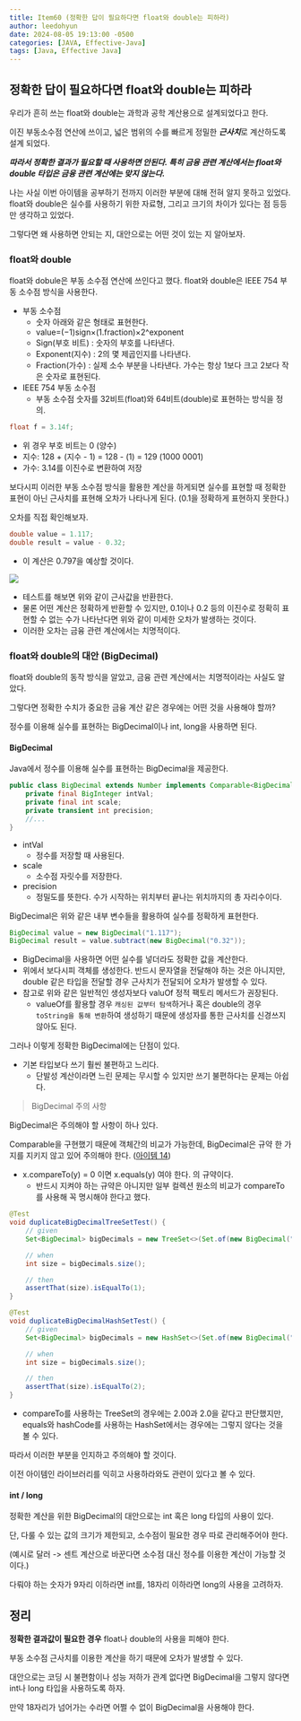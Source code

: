 ```yaml
---
title: Item60 (정확한 답이 필요하다면 float와 double는 피하라)
author: leedohyun
date: 2024-08-05 19:13:00 -0500
categories: [JAVA, Effective-Java]
tags: [Java, Effective Java]
---
```


## 정확한 답이 필요하다면 float와 double는 피하라

우리가 흔히 쓰는 float와 double는 과학과 공학 계산용으로 설계되었다고 한다.

이진 부동소수점 연산에 쓰이고, 넓은 범위의 수를 빠르게 정밀한 ***근사치***로 계산하도록 설계 되었다.

***따라서 정확한 결과가 필요할 때 사용하면 안된다. 특히 금융 관련 계산에서는 float와 double 타입은 금융 관련 계산에는 맞지 않는다.***

나는 사실 이번 아이템을 공부하기 전까지 이러한 부분에 대해 전혀 알지 못하고 있었다. float와 double은 실수를 사용하기 위한 자료형, 그리고 크기의 차이가 있다는 점 등등 만 생각하고 있었다.

그렇다면 왜 사용하면 안되는 지, 대안으로는 어떤 것이 있는 지 알아보자.

### float와 double

float와 dobule은 부동 소수점 연산에 쓰인다고 했다. float와 double은 IEEE 754 부동 소수점 방식을 사용한다.

- 부동 소수점
	- 숫자 아래와 같은 형태로 표현한다.
	- value=(−1)sign×(1.fraction)×2^exponent
	- Sign(부호 비트) : 숫자의 부호를 나타낸다.
	- Exponent(지수) : 2의 몇 제곱인지를 나타낸다.
	- Fraction(가수) : 실제 소수 부분을 나타낸다. 가수는 항상 1보다 크고 2보다 작은 숫자로 표현된다.
- IEEE 754 부동 소수점
	- 부동 소수점 숫자를 32비트(float)와 64비트(double)로 표현하는 방식을 정의.

```java
float f = 3.14f;
```

- 위 경우 부호 비트는 0 (양수)
- 지수: 128 + (지수 - 1) = 128 - (1) = 129 (1000 0001)
- 가수: 3.14를 이진수로 변환하여 저장

보다시피 이러한 부동 소수점 방식을 활용한 계산을 하게되면 실수를 표현할 때 정확한 표현이 아닌 근사치를 표현해 오차가 나타나게 된다. (0.1을 정확하게 표현하지 못한다.)

오차를 직접 확인해보자.

```java
double value = 1.117;  
double result = value - 0.32;
```

- 이 계산은 0.797을 예상할 것이다.

![](https://blog.kakaocdn.net/dn/ceM2vT/btsIVHpQkoR/tjYPRLAlTUJvOJm3rEZaxk/img.png)

- 테스트를 해보면 위와 같이 근사값을 반환한다.
- 물론 어떤 계산은 정확하게 반환할 수 있지만, 0.1이나 0.2 등의 이진수로 정확히 표현할 수 없는 수가 나타난다면 위와 같이 미세한 오차가 발생하는 것이다.
- 이러한 오차는 금융 관련 계산에서는 치명적이다.

### float와 double의 대안 (BigDecimal)

float와 double의 동작 방식을 알았고, 금융 관련 계산에서는 치명적이라는 사실도 알았다.

그렇다면 정확한 수치가 중요한 금융 계산 같은 경우에는 어떤 것을 사용해야 할까?

정수를 이용해 실수를 표현하는 BigDecimal이나 int, long을 사용하면 된다.

#### BigDecimal

Java에서 정수를 이용해 실수를 표현하는 BigDecimal을 제공한다.

```java
public class BigDecimal extends Number implements Comparable<BigDecimal> {
	private final BigInteger intVal;
	private final int scale;
	private transient int precision;
	//...
}
```

-  intVal
	- 정수를 저장할 때 사용된다.
- scale
	- 소수점 자릿수를 저장한다.
- precision
	- 정밀도를 뜻한다. 수가 시작하는 위치부터 끝나는 위치까지의 총 자리수이다.

BigDecimal은 위와 같은 내부 변수들을 활용하여 실수를 정확하게 표현한다.

```java
BigDecimal value = new BigDecimal("1.117");  
BigDecimal result = value.subtract(new BigDecimal("0.32"));
```

- BigDecimal을 사용하면 어떤 실수를 넣더라도 정확한 값을 계산한다.
- 위에서 보다시피 객체를 생성한다. 반드시 문자열을 전달해야 하는 것은 아니지만, double 같은 타입을 전달할 경우 근사치가 전달되어 오차가 발생할 수 있다.
- 참고로 위와 같은 일반적인 생성자보다 valuOf 정적 팩토리 메서드가 권장된다.
	- valueOf를 활용할 경우 `캐싱된 값부터 탐색`하거나 혹은 double의 경우 `toString을 통해 변환`하여 생성하기 때문에 생성자를 통한 근사치를 신경쓰지 않아도 된다.

그러나 이렇게 정확한 BigDecimal에는 단점이 있다.

- 기본 타입보다 쓰기 훨씬 불편하고 느리다.
	- 단발성 계산이라면 느린 문제는 무시할 수 있지만 쓰기 불편하다는 문제는 아쉽다.

> BigDecimal 주의 사항

BigDecimal은 주의해야 할 사항이 하나 있다.

Comparable을 구현했기 때문에 객체간의 비교가 가능한데, BigDecimal은 규약 한 가지를 지키지 않고 있어 주의해야 한다. ([아이템 14](https://ldhapple.github.io/posts/EffectiveJava-Item14/))

- x.compareTo(y) = 0 이면 x.equals(y) 여야 한다. 의 규약이다.
	- 반드시 지켜야 하는 규약은 아니지만 일부 컬렉션 원소의 비교가 compareTo를 사용해 꼭 명시해야 한다고 했다.

```java
@Test
void duplicateBigDecimalTreeSetTest() {
    // given
    Set<BigDecimal> bigDecimals = new TreeSet<>(Set.of(new BigDecimal("2.00"), new BigDecimal("2.0")));

    // when
    int size = bigDecimals.size();

    // then
    assertThat(size).isEqualTo(1);
}
```
```java
@Test
void duplicateBigDecimalHashSetTest() {
    // given
    Set<BigDecimal> bigDecimals = new HashSet<>(Set.of(new BigDecimal("2.00"), new BigDecimal("2.0")));

    // when
    int size = bigDecimals.size();

    // then
    assertThat(size).isEqualTo(2);
}
```

- compareTo를 사용하는 TreeSet의 경우에는 2.00과 2.0을 같다고 판단했지만, equals와 hashCode를 사용하는 HashSet에서는 경우에는 그렇지 않다는 것을 볼 수 있다.

따라서 이러한 부분을 인지하고 주의해야 할 것이다.

이전 아이템인 라이브러리를 익히고 사용하라와도 관련이 있다고 볼 수 있다.

#### int / long

정확한 계산을 위한 BigDecimal의 대안으로는 int 혹은 long 타입의 사용이 있다.

단, 다룰 수 있는 값의 크기가 제한되고, 소수점이 필요한 경우 따로 관리해주어야 한다.

(예시로 달러 -> 센트 계산으로 바꾼다면 소수점 대신 정수를 이용한 계산이 가능할 것이다.)

다뤄야 하는 숫자가 9자리 이하라면 int를, 18자리 이하라면 long의 사용을 고려하자.

## 정리

**정확한 결과값이 필요한 경우** float나 double의 사용을 피해야 한다.

부동 소수점 근사치를 이용한 계산을 하기 때문에 오차가 발생할 수 있다.

대안으로는 코딩 시 불편함이나 성능 저하가 관계 없다면 BigDecimal을 그렇지 않다면 int나 long 타입을 사용하도록 하자.

만약 18자리가 넘어가는 수라면 어쩔 수 없이 BigDecimal을 사용해야 한다.